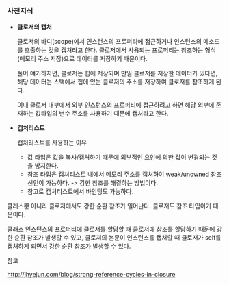 ### 사전지식

+ **클로저의 캡처**

  클로저의 바디(scope)에서 인스턴스의 프로퍼티에 접근하거나 인스턴스의 메소드를 호출하는 것을 캡쳐라고 한다. 클로저에서 사용되는 프로퍼티는 참조하는 형식(메모리 주소 저장)으로 데이터를 저장하기 때문이다. 
  
  풀어 얘기하자면, 클로저는 힙에 저장되며 만일 클로저를 저장한 데이터가 있다면, 해당 데이터는 스택에서 힙에 있는 클로저의 주소를 저장하여 클로저를 참조하게 된다. 
  
  이때 클로저 내부에서 외부 인스턴스의 프로퍼티에 접근하려고 하면 해당 외부에 존재하는 값타입의 변수 주소를 사용하기 때문에 캡처라고 한다. 

+ **캡처리스트**

  캡처리스트를 사용하는 이유

  + 값 타입은 값을 복사/캡처하기 때문에 외부적인 요인에 의한 값이 변경되는 것을 방지한다. 
  + 참조 타입은 캡처리스트 내에서 메모리 주소를 캡처하여 weak/unowned 참조 선언이 가능하다. -> 강한 참조를 해결하는 방법이다. 
  + 참고로 캡처리스트에서 바인딩도 가능하다. 

클래스뿐 아니라 클로저에서도 강한 순환 참조가 일어난다. 클로저도 참조 타입이기 때문이다.

클래스 인스턴스의 프로퍼티에 클로저를 할당할 때 클로저에 참조를 할당하기 때문에 강한 순환 참조가 발생할 수 있고, 클로저의 본문이 인스턴스를 캡처할 때 클로저가 self를 캡처하게 되면서 강한 순환 참조가 발생할 수 있다.





참고

http://jhyejun.com/blog/strong-reference-cycles-in-closure

